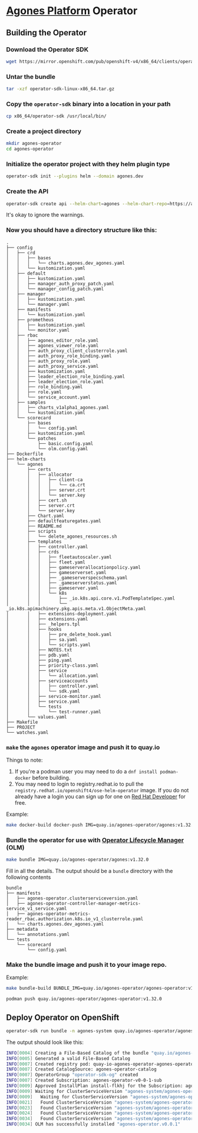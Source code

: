 # [Agones Platform](https://agones.dev) Operator

## Building the Operator

### Download the Operator SDK

```bash
wget https://mirror.openshift.com/pub/openshift-v4/x86_64/clients/operator-sdk/latest/operator-sdk-linux-x86_64.tar.gz
```

### Untar the bundle
```bash
tar -xzf operator-sdk-linux-x86_64.tar.gz
```

### Copy the `operator-sdk` binary into a location in your path
```bash
cp x86_64/operator-sdk /usr/local/bin/
```

###  Create a project directory
```bash
mkdir agones-operator
cd agones-operator

```

### Initialize the operator project with they helm plugin type
```bash
operator-sdk init --plugins helm --domain agones.dev
```

### Create the API
```bash
operator-sdk create api --helm-chart=agones --helm-chart-repo=https://agones.dev/chart/stable
```
It's okay to ignore the warnings.

### Now you should have a directory structure like this:
```tree
.
├── config
│   ├── crd
│   │   ├── bases
│   │   │   └── charts.agones.dev_agones.yaml
│   │   └── kustomization.yaml
│   ├── default
│   │   ├── kustomization.yaml
│   │   ├── manager_auth_proxy_patch.yaml
│   │   └── manager_config_patch.yaml
│   ├── manager
│   │   ├── kustomization.yaml
│   │   └── manager.yaml
│   ├── manifests
│   │   └── kustomization.yaml
│   ├── prometheus
│   │   ├── kustomization.yaml
│   │   └── monitor.yaml
│   ├── rbac
│   │   ├── agones_editor_role.yaml
│   │   ├── agones_viewer_role.yaml
│   │   ├── auth_proxy_client_clusterrole.yaml
│   │   ├── auth_proxy_role_binding.yaml
│   │   ├── auth_proxy_role.yaml
│   │   ├── auth_proxy_service.yaml
│   │   ├── kustomization.yaml
│   │   ├── leader_election_role_binding.yaml
│   │   ├── leader_election_role.yaml
│   │   ├── role_binding.yaml
│   │   ├── role.yaml
│   │   └── service_account.yaml
│   ├── samples
│   │   ├── charts_v1alpha1_agones.yaml
│   │   └── kustomization.yaml
│   └── scorecard
│       ├── bases
│       │   └── config.yaml
│       ├── kustomization.yaml
│       └── patches
│           ├── basic.config.yaml
│           └── olm.config.yaml
├── Dockerfile
├── helm-charts
│   └── agones
│       ├── certs
│       │   ├── allocator
│       │   │   ├── client-ca
│       │   │   │   └── ca.crt
│       │   │   ├── server.crt
│       │   │   └── server.key
│       │   ├── cert.sh
│       │   ├── server.crt
│       │   └── server.key
│       ├── Chart.yaml
│       ├── defaultfeaturegates.yaml
│       ├── README.md
│       ├── scripts
│       │   └── delete_agones_resources.sh
│       ├── templates
│       │   ├── controller.yaml
│       │   ├── crds
│       │   │   ├── fleetautoscaler.yaml
│       │   │   ├── fleet.yaml
│       │   │   ├── gameserverallocationpolicy.yaml
│       │   │   ├── gameserverset.yaml
│       │   │   ├── _gameserverspecschema.yaml
│       │   │   ├── _gameserverstatus.yaml
│       │   │   ├── gameserver.yaml
│       │   │   └── k8s
│       │   │       ├── _io.k8s.api.core.v1.PodTemplateSpec.yaml
│       │   │       └── _io.k8s.apimachinery.pkg.apis.meta.v1.ObjectMeta.yaml
│       │   ├── extensions-deployment.yaml
│       │   ├── extensions.yaml
│       │   ├── _helpers.tpl
│       │   ├── hooks
│       │   │   ├── pre_delete_hook.yaml
│       │   │   ├── sa.yaml
│       │   │   └── scripts.yaml
│       │   ├── NOTES.txt
│       │   ├── pdb.yaml
│       │   ├── ping.yaml
│       │   ├── priority-class.yaml
│       │   ├── service
│       │   │   └── allocation.yaml
│       │   ├── serviceaccounts
│       │   │   ├── controller.yaml
│       │   │   └── sdk.yaml
│       │   ├── service-monitor.yaml
│       │   ├── service.yaml
│       │   └── tests
│       │       └── test-runner.yaml
│       └── values.yaml
├── Makefile
├── PROJECT
└── watches.yaml
```

### `make` the `agones` operator image and push it to quay.io

Things to note:
1. If you're a podman user you may need to do a `dnf install podman-docker` before building.
2. You may need to login to registry.redhat.io to pull the `registry.redhat.io/openshift4/ose-helm-operator` image. If you do not already have a login you can sign up for one on [Red Hat Developer](https://developer.redhat.com) for free.

Example:
```bash
make docker-build docker-push IMG=quay.io/agones-operator/agones:v1.32.0
```

### Bundle the operator for use with [Operator Lifecycle Manager](https://docs.openshift.com/container-platform/4.12/operators/understanding/olm/olm-understanding-olm.html) (OLM)

```bash
make bundle IMG=quay.io/agones-operator/agones:v1.32.0
```
Fill in all the details. The output should be a `bundle` directory with the following contents

```tree
bundle
├── manifests
│   ├── agones-operator.clusterserviceversion.yaml
│   ├── agones-operator-controller-manager-metrics-service_v1_service.yaml
│   ├── agones-operator-metrics-reader_rbac.authorization.k8s.io_v1_clusterrole.yaml
│   └── charts.agones.dev_agones.yaml
├── metadata
│   └── annotations.yaml
└── tests
    └── scorecard
        └── config.yaml
```
### Make the bundle image and push it to your image repo.

Example:
```bash
make bundle-build BUNDLE_IMG=quay.io/agones-operator/agones-operator:v1.32.0
```
```bash
podman push quay.io/agones-operator/agones-operator:v1.32.0
```

## Deploy Operator on OpenShift

```bash
operator-sdk run bundle -n agones-system quay.io/agones-operator/agones-operator:v1.32.0
```

The output should look like this:
```bash
INFO[0004] Creating a File-Based Catalog of the bundle "quay.io/agones-operator/agones-operator:v1.32.0"
INFO[0005] Generated a valid File-Based Catalog
INFO[0007] Created registry pod: quay-io-agones-operator-agones-operator-v1-30-0
INFO[0007] Created CatalogSource: agones-operator-catalog
INFO[0007] OperatorGroup "operator-sdk-og" created
INFO[0007] Created Subscription: agones-operator-v0-0-1-sub
INFO[0009] Approved InstallPlan install-flkhj for the Subscription: agones-operator-v0-0-1-sub
INFO[0009] Waiting for ClusterServiceVersion "agones-system/agones-operator.v0.0.1" to reach 'Succeeded' phase
INFO[0009]   Waiting for ClusterServiceVersion "agones-system/agones-operator.v0.0.1" to appear
INFO[0021]   Found ClusterServiceVersion "agones-system/agones-operator.v0.0.1" phase: Pending
INFO[0023]   Found ClusterServiceVersion "agones-system/agones-operator.v0.0.1" phase: InstallReady
INFO[0024]   Found ClusterServiceVersion "agones-system/agones-operator.v0.0.1" phase: Installing
INFO[0034]   Found ClusterServiceVersion "agones-system/agones-operator.v0.0.1" phase: Succeeded
INFO[0034] OLM has successfully installed "agones-operator.v0.0.1"
```


